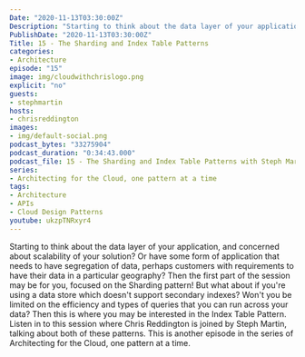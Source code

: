 ```yaml
---
Date: "2020-11-13T03:30:00Z"
Description: "Starting to think about the data layer of your application, and concerned about scalability of your solution? Or have some form of application that needs to have segragation of data, perhaps customers with requirements to have their data in a particular geography? Then the first part of the session may be for you, focused on the Sharding pattern! But what about if you're using a data store which doesn't support secondary indexes? Won't you be limited on the efficiency and types of queries that you can run across your data? Then this is where you may be interested in the Index Table Pattern. Listen in to this session where Chris Reddington is joined by Steph Martin, talking about both of these patterns. This is another episode in the series of Architecting for the Cloud, one pattern at a time."
PublishDate: "2020-11-13T03:30:00Z"
Title: 15 - The Sharding and Index Table Patterns
categories:
- Architecture
episode: "15"
image: img/cloudwithchrislogo.png
explicit: "no"
guests:
- stephmartin
hosts:
- chrisreddington
images:
- img/default-social.png
podcast_bytes: "33275904"
podcast_duration: "0:34:43.000"
podcast_file: 15 - The Sharding and Index Table Patterns with Steph Martin.mp3
series:
- Architecting for the Cloud, one pattern at a time
tags:
- Architecture
- APIs
- Cloud Design Patterns
youtube: ukzpTNRxyr4
---
```

Starting to think about the data layer of your application, and concerned about scalability of your solution? Or have some form of application that needs to have segregation of data, perhaps customers with requirements to have their data in a particular geography? Then the first part of the session may be for you, focused on the Sharding pattern! But what about if you're using a data store which doesn't support secondary indexes? Won't you be limited on the efficiency and types of queries that you can run across your data? Then this is where you may be interested in the Index Table Pattern. Listen in to this session where Chris Reddington is joined by Steph Martin, talking about both of these patterns. This is another episode in the series of Architecting for the Cloud, one pattern at a time.
